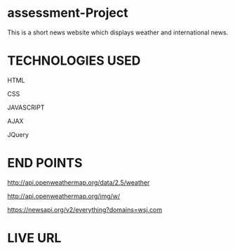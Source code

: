# assessment-Project

This is a short news website which displays weather and international news.
# TECHNOLOGIES USED
HTML

CSS

JAVASCRIPT

AJAX

JQuery

# END POINTS

http://api.openweathermap.org/data/2.5/weather

http://api.openweathermap.org/img/w/

https://newsapi.org/v2/everything?domains=wsj.com

# LIVE URL



